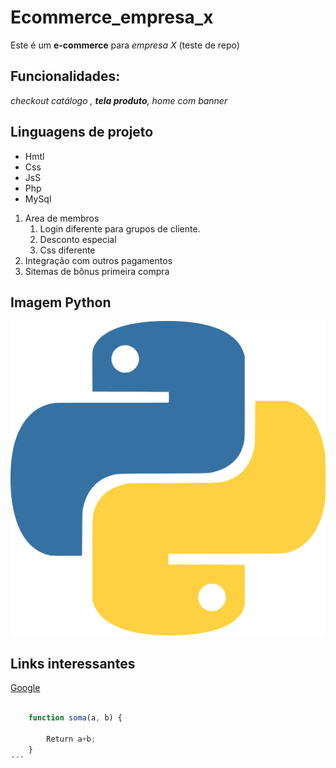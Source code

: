 # Ecommerce_empresa_x

Este é um **e-commerce** para *empresa X* (teste de repo)

## Funcionalidades:

_checkout catálogo , **tela produto**, home com banner_

## Linguagens de projeto

* Hmtl
* Css
* JsS
* Php
* MySql

1. Area de membros
    1. Login diferente para grupos de cliente.
    2. Desconto especial
    3. Css diferente
2. Integração com outros pagamentos
3. Sitemas de bônus primeira compra

## Imagem Python

![logo do python](python.png)


## Links interessantes

[Google](https://www.google.com)

``` JavaScript

    function soma(a, b) {

        Return a+b;
    }
´´´
